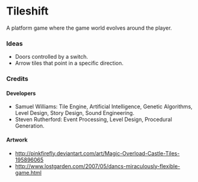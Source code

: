 Tileshift
=========

A platform game where the game world evolves around the player.


### Ideas ###

- Doors controlled by a switch.
- Arrow tiles that point in a specific direction.

### Credits ###

#### Developers ####

- Samuel Williams: Tile Engine, Artificial Intelligence, Genetic Algorithms, Level Design, Story Design, Sound Engineering.
- Steven Rutherford: Event Processing, Level Design, Procedural Generation.

#### Artwork ####

- http://pinkfirefly.deviantart.com/art/Magic-Overload-Castle-Tiles-195896065
- http://www.lostgarden.com/2007/05/dancs-miraculously-flexible-game.html